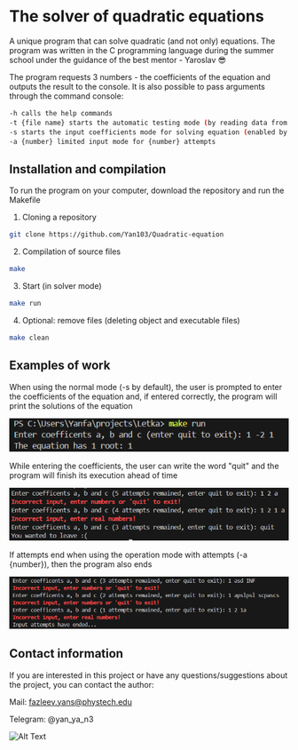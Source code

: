 # The solver of quadratic equations

A unique program that can solve quadratic (and not only) equations. The program was written in the C programming language during the summer school under the guidance of the best mentor - Yaroslav 😎

The program requests 3 numbers - the coefficients of the equation and outputs the result to the console. It is also possible to pass arguments through the command console:
```bash
-h calls the helр commands
-t {file name} starts the automatic testing mode (by reading data from a file)
-s starts the input coefficients mode fоr solving equation (enabled by default)
-a {number} limited input mode fоr {number} attempts
```

## Installation and compilation
To run the program on your computer, download the repository and run the Makefile
1. Cloning a repository
```bash
git clone https://github.com/Yan103/Quadratic-equation
```
2. Compilation of source files
```bash
make
```
3. Start (in solver mode)
```bash
make run
```
4. Optional: remove files (deleting object and executable files)
```bash
make clean
```

## Examples of work
When using the normal mode (-s by default), the user is prompted to enter the coefficients of the equation and, if entered correctly, the program will print the solutions of the equation

![Alt text](img/ex1.png)

While entering the coefficients, the user can write the word "quit" and the program will finish its execution ahead of time

![Alt text](img/ex2.png)

If attempts end when using the operation mode with attempts (-a {number}), then the program also ends

![Alt text](img/ex3.png)

## Contact information
If you are interested in this project or have any questions/suggestions about the project, you can contact the author:

Mail: fazleev.yans@phystech.edu

Telegram: @yan_ya_n3

![Alt Text](https://media.giphy.com/media/vFKqnCdLPNOKc/giphy.gif)

